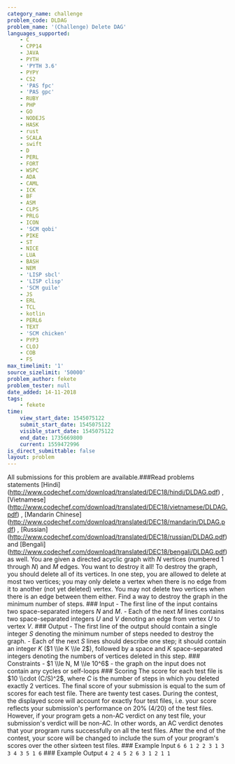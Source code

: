 ```yaml
---
category_name: challenge
problem_code: DLDAG
problem_name: '(Challenge) Delete DAG'
languages_supported:
    - C
    - CPP14
    - JAVA
    - PYTH
    - 'PYTH 3.6'
    - PYPY
    - CS2
    - 'PAS fpc'
    - 'PAS gpc'
    - RUBY
    - PHP
    - GO
    - NODEJS
    - HASK
    - rust
    - SCALA
    - swift
    - D
    - PERL
    - FORT
    - WSPC
    - ADA
    - CAML
    - ICK
    - BF
    - ASM
    - CLPS
    - PRLG
    - ICON
    - 'SCM qobi'
    - PIKE
    - ST
    - NICE
    - LUA
    - BASH
    - NEM
    - 'LISP sbcl'
    - 'LISP clisp'
    - 'SCM guile'
    - JS
    - ERL
    - TCL
    - kotlin
    - PERL6
    - TEXT
    - 'SCM chicken'
    - PYP3
    - CLOJ
    - COB
    - FS
max_timelimit: '1'
source_sizelimit: '50000'
problem_author: fekete
problem_tester: null
date_added: 14-11-2018
tags:
    - fekete
time:
    view_start_date: 1545075122
    submit_start_date: 1545075122
    visible_start_date: 1545075122
    end_date: 1735669800
    current: 1559472996
is_direct_submittable: false
layout: problem
---
```

All submissions for this problem are available.\###Read problems statements \[Hindi\](http://www.codechef.com/download/translated/DEC18/hindi/DLDAG.pdf) , \[Vietnamese\](http://www.codechef.com/download/translated/DEC18/vietnamese/DLDAG.pdf) , \[Mandarin Chinese\](http://www.codechef.com/download/translated/DEC18/mandarin/DLDAG.pdf) , \[Russian\](http://www.codechef.com/download/translated/DEC18/russian/DLDAG.pdf) and \[Bengali\](http://www.codechef.com/download/translated/DEC18/bengali/DLDAG.pdf) as well. You are given a directed acyclic graph with $N$ vertices (numbered $1$ through $N$) and $M$ edges. You want to destroy it all! To destroy the graph, you should delete all of its vertices. In one step, you are allowed to delete at most two vertices; you may only delete a vertex when there is no edge from it to another (not yet deleted) vertex. You may not delete two vertices when there is an edge between them either. Find a way to destroy the graph in the minimum number of steps. ### Input - The first line of the input contains two space-separated integers $N$ and $M$. - Each of the next $M$ lines contains two space-separated integers $U$ and $V$ denoting an edge from vertex $U$ to vertex $V$. ### Output - The first line of the output should contain a single integer $S$ denoting the minimum number of steps needed to destroy the graph. - Each of the next $S$ lines should describe one step; it should contain an integer $K$ ($1 \\le K \\le 2$), followed by a space and $K$ space-separated integers denoting the numbers of vertices deleted in this step. ### Constraints - $1 \\le N, M \\le 10^6$ - the graph on the input does not contain any cycles or self-loops ### Scoring The score for each test file is $10 \\cdot (C/S)^2$, where $C$ is the number of steps in which you deleted exactly $2$ vertices. The final score of your submission is equal to the sum of scores for each test file. There are twenty test cases. During the contest, the displayed score will account for exactly four test files, i.e. your score reflects your submission's performance on 20% (4/20) of the test files. However, if your program gets a non-AC verdict on any test file, your submission's verdict will be non-AC. In other words, an AC verdict denotes that your program runs successfully on all the test files. After the end of the contest, your score will be changed to include the sum of your program's scores over the other sixteen test files. ### Example Input ``` 6 6 1 2 2 3 1 3 3 4 3 5 1 6 ``` ### Example Output ``` 4 2 4 5 2 6 3 1 2 1 1 ```
